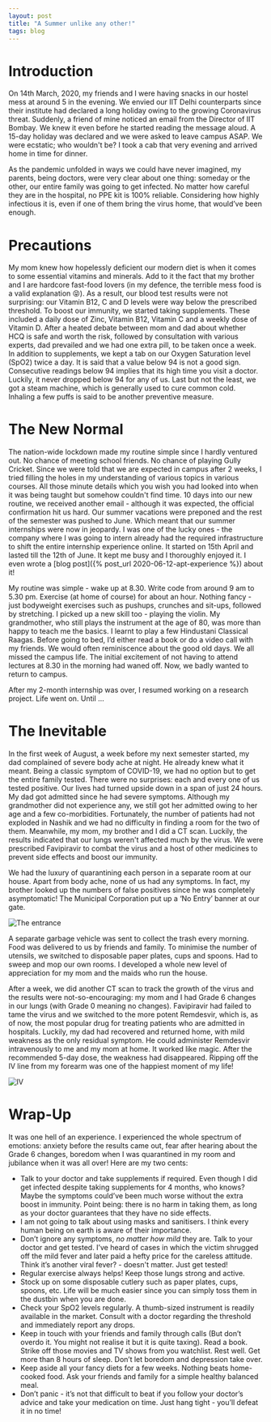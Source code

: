 ```yaml
---
layout: post
title: "A Summer unlike any other!"
tags: blog
---
```

# Introduction
On 14th March, 2020, my friends and I were having snacks in our hostel mess at around 5 in the evening. We envied our IIT Delhi counterparts since their institute had declared a long holiday owing to the growing Coronavirus threat. Suddenly, a friend of mine noticed an email from the Director of IIT Bombay. We knew it even before he started reading the message aloud. A 15-day holiday was declared and we were asked to leave campus ASAP. We were ecstatic; who wouldn't be? I took a cab that very evening and arrived home in time for dinner.

As the pandemic unfolded in ways we could have never imagined, my parents, being doctors, were very clear about one thing: someday or the other, our entire family was going to get infected. No matter how careful they are in the hospital, no PPE kit is 100% reliable. Considering how highly infectious it is, even if one of them bring the virus home, that would’ve been enough.

# Precautions
My mom knew how hopelessly deficient our modern diet is when it comes to some essential vitamins and minerals. Add to it the fact that my brother and I are hardcore fast-food lovers (in my defence, the terrible mess food is a valid explanation 😝). As a result, our blood test results were not surprising: our Vitamin B12, C and D levels were way below the prescribed threshold. To boost our immunity, we started taking supplements. These included a daily dose of Zinc, Vitamin B12, Vitamin C and a weekly dose of Vitamin D. After a heated debate between mom and dad about whether HCQ is safe and worth the risk, followed by consultation with various experts, dad prevailed and we had one extra pill, to be taken once a week. In addition to supplements, we kept a tab on our Oxygen Saturation level (SpO2) twice a day. It is said that a value below 94 is not a good sign. Consecutive readings below 94 implies that its high time you visit a doctor. Luckily, it never dropped below 94 for any of us. Last but not the least, we got a steam machine, which is generally used to cure common cold. Inhaling a few puffs is said to be another preventive measure.

# The New Normal
The nation-wide lockdown made my routine simple since I hardly ventured out. No chance of meeting school friends. No chance of playing Gully Cricket. Since we were told that we are expected in campus after 2 weeks, I tried filling the holes in my understanding of various topics in various courses. All those minute details which you wish you had looked into when it was being taught but somehow couldn't find time. 10 days into our new routine, we received another email - although it was expected, the official confirmation hit us hard. Our summer vacations were preponed and the rest of the semester was pushed to June. Which meant that our summer internships were now in jeopardy. I was one of the lucky ones - the company where I was going to intern already had the required infrastructure to shift the entire internship experience online. It started on 15th April and lasted till the 12th of June. It kept me busy and I thoroughly enjoyed it. I even wrote a [blog post]({% post_url 2020-06-12-apt-experience %}) about it!

My routine was simple - wake up at 8.30. Write code from around 9 am to 5.30 pm. Exercise (at home of course) for about an hour. Nothing fancy - just bodyweight exercises such as pushups, crunches and sit-ups, followed by stretching. I picked up a new skill too - playing the violin. My grandmother, who still plays the instrument at the age of 80, was more than happy to teach me the basics. I learnt to play a few Hindustani Classical Raagas. Before going to bed, I’d either read a book or do a video call with my friends. We would often reminiscence about the good old days. We all missed the campus life. The initial excitement of not having to attend lectures at 8.30 in the morning had waned off. Now, we badly wanted to return to campus.

After my 2-month internship was over, I resumed working on a research project. Life went on. Until …

# The Inevitable
In the first week of August, a week before my next semester started, my dad complained of severe body ache at night. He already knew what it meant. Being a classic symptom of COVID-19, we had no option but to get the entire family tested. There were no surprises: each and every one of us tested positive. Our lives had turned upside down in a span of just 24 hours. My dad got admitted since he had severe symptoms. Although my grandmother did not experience any, we still got her admitted owing to her age and a few co-morbidities. Fortunately, the number of patients had not exploded in Nashik and we had no difficulty in finding a room for the two of them. Meanwhile, my mom, my brother and I did a CT scan. Luckily, the results indicated that our lungs weren't affected much by the virus. We were prescribed Favipiravir to combat the virus and a host of other medicines to prevent side effects and boost our immunity.

We had the luxury of quarantining each person in a separate room at our house. Apart from body ache, none of us had any symptoms. In fact, my brother looked up the numbers of false positives since he was completely asymptomatic! The Municipal Corporation put up a ‘No Entry’ banner at our gate.

![The entrance]({{site.url}}/img/covid/gate.jpg)

A separate garbage vehicle was sent to collect the trash every morning. Food was delivered to us by friends and family. To minimise the number of utensils, we switched to disposable paper plates, cups and spoons. Had to sweep and mop our own rooms. I developed a whole new level of appreciation for my mom and the maids who run the house.



After a week, we did another CT scan to track the growth of the virus and the results were not-so-encouraging: my mom and I had Grade 6 changes in our lungs (with Grade 0 meaning no changes). Favipiravir had failed to tame the virus and we switched to the more potent Remdesvir, which is, as of now, the most popular drug for treating patients who are admitted in hospitals. Luckily, my dad had recovered and returned home, with mild weakness as the only residual symptom. He could administer Remdesvir intravenously to me and my mom at home. It worked like magic. After the recommended 5-day dose, the weakness had disappeared. Ripping off the IV line from my forearm was one of the happiest moment of my life!

![IV]({{site.url}}/img/covid/iv.jpg)


# Wrap-Up
It was one hell of an experience. I experienced the whole spectrum of emotions: anxiety before the results came out, fear after hearing about the Grade 6 changes, boredom when I was quarantined in my room and jubilance when it was all over! Here are my two cents:
* Talk to your doctor and take supplements if required. Even though I did get infected despite taking supplements for 4 months, who knows? Maybe the symptoms could’ve been much worse without the extra boost in immunity. Point being: there is no harm in taking them, as long as your doctor guarantees that they have no side effects.
* I am not going to talk about using masks and sanitisers. I think every human being on earth is aware of their importance.
* Don’t ignore any symptoms, *no matter how mild* they are. Talk to your doctor and get tested. I’ve heard of cases in which the victim shrugged off the mild fever and later paid a hefty price for the careless attitude. Think it’s another viral fever? - doesn't matter. Just get tested!
* Regular exercise always helps! Keep those lungs strong and active.
* Stock up on some disposable cutlery such as paper plates, cups, spoons, etc. Life will be much easier since you can simply toss them in the dustbin when you are done.
* Check your SpO2 levels regularly. A thumb-sized instrument is readily available in the market. Consult with a doctor regarding the threshold and immediately report any drops.
* Keep in touch with your friends and family through calls (But don’t overdo it. You might not realise it but it is quite taxing). Read a book. Strike off those movies and TV shows from you watchlist. Rest well. Get more than 8 hours of sleep. Don’t let boredom and depression take over.
* Keep aside all your fancy diets for a few weeks. Nothing beats home-cooked food. Ask your friends and family for a simple healthy balanced meal.
* Don’t panic - it’s not that difficult to beat if you follow your doctor’s advice and take your medication on time. Just hang tight - you’ll defeat it in no time!
